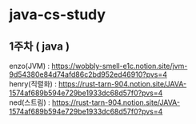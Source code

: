 # java-cs-study

## 1주차 ( java ) 
enzo(JVM) : https://wobbly-smell-e1c.notion.site/jvm-9d54380e84d74afd86c2bd952ed46910?pvs=4
<br/>
henry(직렬화) : https://rust-tarn-904.notion.site/JAVA-1574af689b594e729be1933dc68d57f0?pvs=4
<br/>
ned(스트림) : https://rust-tarn-904.notion.site/JAVA-1574af689b594e729be1933dc68d57f0?pvs=4
